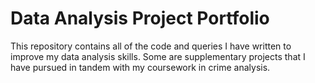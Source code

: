 # Data Analysis Project Portfolio

This repository contains all of the code and queries I have written to improve my data analysis skills. 
Some are supplementary projects that I have pursued in tandem with my coursework in crime analysis.

